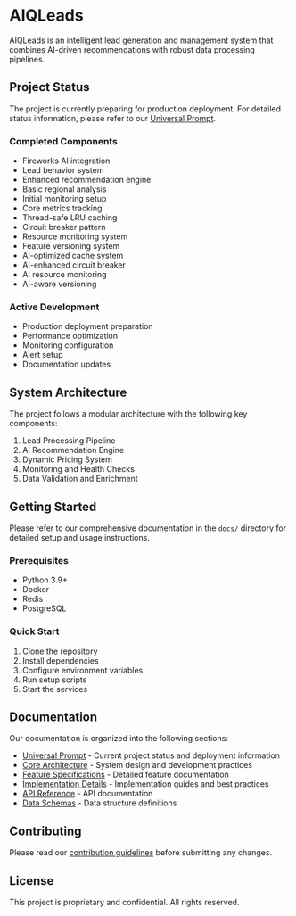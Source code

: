 # AIQLeads

AIQLeads is an intelligent lead generation and management system that combines AI-driven recommendations with robust data processing pipelines.

## Project Status

The project is currently preparing for production deployment. For detailed status information, please refer to our [Universal Prompt](docs/UNIVERSAL_PROMPT.md).

### Completed Components
- Fireworks AI integration
- Lead behavior system
- Enhanced recommendation engine
- Basic regional analysis
- Initial monitoring setup
- Core metrics tracking
- Thread-safe LRU caching
- Circuit breaker pattern
- Resource monitoring system
- Feature versioning system
- AI-optimized cache system
- AI-enhanced circuit breaker
- AI resource monitoring
- AI-aware versioning

### Active Development
- Production deployment preparation
- Performance optimization
- Monitoring configuration
- Alert setup
- Documentation updates

## System Architecture

The project follows a modular architecture with the following key components:

1. Lead Processing Pipeline
2. AI Recommendation Engine
3. Dynamic Pricing System
4. Monitoring and Health Checks
5. Data Validation and Enrichment

## Getting Started

Please refer to our comprehensive documentation in the `docs/` directory for detailed setup and usage instructions.

### Prerequisites
- Python 3.9+
- Docker
- Redis
- PostgreSQL

### Quick Start
1. Clone the repository
2. Install dependencies
3. Configure environment variables
4. Run setup scripts
5. Start the services

## Documentation

Our documentation is organized into the following sections:

- [Universal Prompt](docs/UNIVERSAL_PROMPT.md) - Current project status and deployment information
- [Core Architecture](docs/core/) - System design and development practices
- [Feature Specifications](docs/features/) - Detailed feature documentation
- [Implementation Details](docs/implementation/) - Implementation guides and best practices
- [API Reference](docs/api/) - API documentation
- [Data Schemas](docs/schemas/) - Data structure definitions

## Contributing

Please read our [contribution guidelines](CONTRIBUTING.md) before submitting any changes.

## License

This project is proprietary and confidential. All rights reserved.
